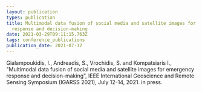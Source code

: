 ```yaml
---
layout: publication
types: publication
title: Multimodal data fusion of social media and satellite images for emergency
  response and decision-making
date: 2021-03-29T09:11:15.763Z
tags: conference_publications
publication_date: 2021-07-12
---
```

Gialampoukidis, I., Andreadis, S., Vrochidis, S. and Kompatsiaris I., "Multimodal data fusion of social media and satellite images for emergency response and decision-making”, IEEE International Geoscience and Remote Sensing Symposium (IGARSS 2021), July 12-14, 2021. in press.